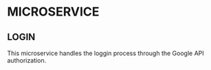 # MICROSERVICE

## LOGIN

This microservice handles the loggin process through the Google API authorization.

